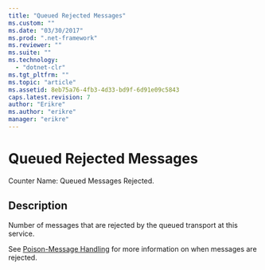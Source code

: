 ```yaml
---
title: "Queued Rejected Messages"
ms.custom: ""
ms.date: "03/30/2017"
ms.prod: ".net-framework"
ms.reviewer: ""
ms.suite: ""
ms.technology: 
  - "dotnet-clr"
ms.tgt_pltfrm: ""
ms.topic: "article"
ms.assetid: 8eb75a76-4fb3-4d33-bd9f-6d91e09c5843
caps.latest.revision: 7
author: "Erikre"
ms.author: "erikre"
manager: "erikre"
---
```

# Queued Rejected Messages
Counter Name: Queued Messages Rejected.  
  
## Description  
 Number of messages that are rejected by the queued transport at this service.  
  
 See [Poison-Message Handling](http://go.microsoft.com/fwlink/?LinkID=96233) for more information on when messages are rejected.
